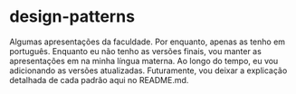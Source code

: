 # design-patterns
 Algumas apresentações da faculdade. Por enquanto, apenas as tenho em português.
 Enquanto eu não tenho as versões finais, vou manter as apresentações em na minha língua materna.
 Ao longo do tempo, eu vou adicionando as versões atualizadas.
 Futuramente, vou deixar a explicação detalhada de cada padrão aqui no README.md.
